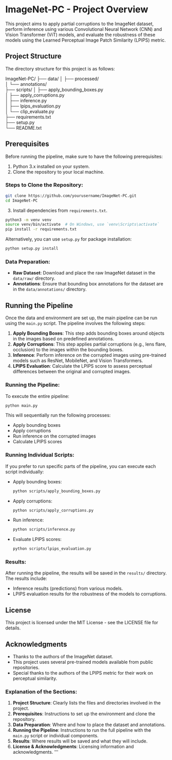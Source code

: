 
ImageNet-PC - Project Overview
===============================

This project aims to apply partial corruptions to the ImageNet dataset, perform inference using various Convolutional Neural Network (CNN) and Vision Transformer (ViT) models, and evaluate the robustness of these models using the Learned Perceptual Image Patch Similarity (LPIPS) metric.

## Project Structure

The directory structure for this project is as follows:


ImageNet-PC/
├── data/
│   ├── processed/             
│   └── annotations/            
├── scripts/
│   ├── apply_bounding_boxes.py  
│   ├── apply_corruptions.py     
│   ├── inference.py             
│   ├── lpips_evaluation.py      
│   └── clip_evaluate.py         
├── requirements.txt              
├── setup.py                      
└── README.txt                  

## Prerequisites

Before running the pipeline, make sure to have the following prerequisites:

1. Python 3.x installed on your system.
2. Clone the repository to your local machine.

### Steps to Clone the Repository:

```bash
git clone https://github.com/yourusername/ImageNet-PC.git
cd ImageNet-PC
```

3. Install dependencies from `requirements.txt`.

```bash
python3 -m venv venv
source venv/bin/activate  # On Windows, use `venv\Scripts\activate`
pip install -r requirements.txt
```

Alternatively, you can use `setup.py` for package installation:

```bash
python setup.py install
```

### Data Preparation:

- **Raw Dataset**: Download and place the raw ImageNet dataset in the `data/raw/` directory.
- **Annotations**: Ensure that bounding box annotations for the dataset are in the `data/annotations/` directory.

## Running the Pipeline

Once the data and environment are set up, the main pipeline can be run using the `main.py` script. The pipeline involves the following steps:

1. **Apply Bounding Boxes**: This step adds bounding boxes around objects in the images based on predefined annotations.
2. **Apply Corruptions**: This step applies partial corruptions (e.g., lens flare, occlusion) to the images within the bounding boxes.
3. **Inference**: Perform inference on the corrupted images using pre-trained models such as ResNet, MobileNet, and Vision Transformers.
4. **LPIPS Evaluation**: Calculate the LPIPS score to assess perceptual differences between the original and corrupted images.

### Running the Pipeline:

To execute the entire pipeline:

```bash
python main.py
```

This will sequentially run the following processes:
- Apply bounding boxes
- Apply corruptions
- Run inference on the corrupted images
- Calculate LPIPS scores

### Running Individual Scripts:

If you prefer to run specific parts of the pipeline, you can execute each script individually:

- Apply bounding boxes:
  ```bash
  python scripts/apply_bounding_boxes.py
  ```

- Apply corruptions:
  ```bash
  python scripts/apply_corruptions.py
  ```

- Run inference:
  ```bash
  python scripts/inference.py
  ```

- Evaluate LPIPS scores:
  ```bash
  python scripts/lpips_evaluation.py
  ```

### Results:

After running the pipeline, the results will be saved in the `results/` directory. The results include:
- Inference results (predictions) from various models.
- LPIPS evaluation results for the robustness of the models to corruptions.

## License

This project is licensed under the MIT License - see the LICENSE file for details.

## Acknowledgments

- Thanks to the authors of the ImageNet dataset.
- This project uses several pre-trained models available from public repositories.
- Special thanks to the authors of the LPIPS metric for their work on perceptual similarity.


### Explanation of the Sections:
1. **Project Structure**: Clearly lists the files and directories involved in the project.
2. **Prerequisites**: Instructions to set up the environment and clone the repository.
3. **Data Preparation**: Where and how to place the dataset and annotations.
4. **Running the Pipeline**: Instructions to run the full pipeline with the `main.py` script or individual components.
5. **Results**: Where results will be saved and what they will include.
6. **License & Acknowledgments**: Licensing information and acknowledgments.
'''